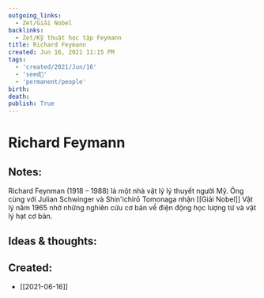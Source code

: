 ```yaml
---
outgoing_links:
  - Zet/Giải Nobel
backlinks:
  - Zet/Kỹ thuật học tập Feymann
title: Richard Feymann
created: Jun 16, 2021 11:15 PM
tags:
  - 'created/2021/Jun/16'
  - 'seed🥜'
  - 'permanent/people'
birth: 
death: 
publish: True
---
```

# Richard Feymann

## Notes:

Richard Feynman (1918 – 1988) là một nhà vật lý lý thuyết người Mỹ. Ông cùng với Julian Schwinger và Shin'ichirō Tomonaga nhận [[Giải Nobel]] Vật lý năm 1965 nhờ những nghiên cứu cơ bản về điện động học lượng tử và vật lý hạt cơ bản.

## Ideas & thoughts:

## Created:
- [[2021-06-16]]
